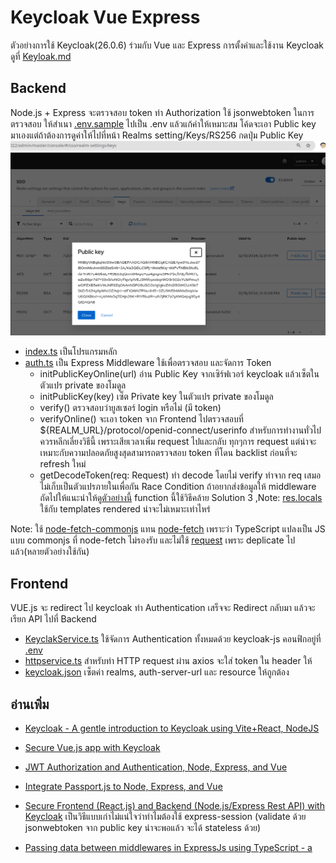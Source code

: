 # Keycloak Vue Express
ตัวอย่างการใช้ Keycloak(26.0.6) ร่วมกับ Vue และ Express การตั้งค่าและใช้งาน Keycloak ดูที่ [Keyloak.md](./keycloak/Keycloak.md)

## Backend
Node.js + Express จะตรวจสอบ token ทำ Authorization ใช้ jsonwebtoken ในการตรวจสอบ
ให้สำเนา [.env.sample](./be/env.sample) ไปเป็น .env แล้วแก้ค่าให้เหมาะสม โค้ดจะเอา Public key มาเองแต่ถ้าต้องการดูค่าให้ไปที่หน้า Realms setting/Keys/RS256 กดปุ่ม Public Key
![Realms Publickey](keycloak/img/realms-publickey.png)
- [index.ts](./be/src/index.ts) เป็นโปรแกรมหลัก
- [auth.ts](./be/src/auth.ts) เป็น Express Middleware ใช้เพื่อตรวจสอบ และจัดการ Token 
  - initPublicKeyOnline(url) อ่าน Public Key จากเซิร์ฟเวอร์ keycloak แล้วเซ็ตในตัวแปร private ของโมดูล
  - initPublicKey(key) เซ็ต Private key ในตัวแปร private ของโมดูล 
  - verify() ตรวจสอบว่ายูสเซอร์ login หรือไม่ (มี token)
  - verifyOnline() จะเอา token จาก Frontend ไปตรวจสอบที่ ${REALM_URL}/protocol/openid-connect/userinfo สำหรับการทำงานทั่วไปควรหลีกเลี่ยงวิธีนี้ เพราะเสียเวลาเพิ่ม request ไปและกลับ ทุกๆการ request แต่น่าจะเหมาะกับความปลอดภัยสูงสุดสามารถตรวจสอบ token ที่โดน backlist ก่อนที่จะ refresh ใหม่
  - getDecodeToken(req: Request) ทำ decode โดยไม่ verify ทำจาก req เสมอไม่เก็บเป็นตัวแปรภายในเพื่อกัน Race Condition  ถ้าอยากส่งข้อมูลให้ middleware ถัดไปให้แนะนำให้ดู[ตัวอย่างนี้](https://copyprogramming.com/howto/expressjs-with-typescript-passing-data-between-middlewares) function นี้ใช้วิธีคล้าย Solution 3  ,Note: [res.locals](https://expressjs.com/en/api.html#res.locals) ใช้กับ templates rendered น่าจะไม่เหมาะเท่าไหร่


Note: ใช้ [node-fetch-commonjs](https://www.npmjs.com/package/node-fetch-commonjs) แทน [node-fetch](https://github.com/node-fetch/node-fetch) เพราะว่า TypeScript แปลงเป็น JS แบบ commonjs ที่ node-fetch ไม่รองรับ และไม่ใช้ [request](https://www.npmjs.com/package/request) เพราะ deplicate ไปแล้ว(หลายตัวอย่างใช้กัน)

## Frontend 
VUE.js จะ redirect ไป keycloak ทำ Authentication เสร็จจะ Redirect กลับมา แล้วจะเรียก API ไปที่ Backend
- [KeyclakService.ts](./fe/src/services/KeycloakService.ts) ใช้จัดการ Authentication ทั้งหมดด้วย keycloak-js 
คอนฟิกอยู่ที่ [.env](./be/env.sample)
- [httpservice.ts](./fe/src/services/HttpService.ts) สำหรับทำ HTTP request ผ่าน axios จะใส่ token ใน header ให้
- [keycloak.json](./fe/public/keycloak.json) เซ็ตค่า realms, auth-server-url และ resource ให้ถูกต้อง

## อ่านเพิ่ม
- [Keycloak - A gentle introduction to Keycloak using Vite+React, NodeJS](https://www.youtube.com/watch?v=5z6gy4WGnUs)
- [Secure Vue.js app with Keycloak](https://medium.com/keycloak/secure-vue-js-app-with-keycloak-94814181e344)
- [JWT Authorization and Authentication, Node, Express, and Vue](https://dev.to/kevin_odongo35/jwt-authorization-and-authentication-node-express-and-vue-2p8c)
- [Integrate Passport.js to Node, Express, and Vue](https://dev.to/kevin_odongo35/integrate-passport-js-to-node-express-and-vue-19ao)
- [Secure Frontend (React.js) and Backend (Node.js/Express Rest API) with Keycloak](https://medium.com/devops-dudes/secure-front-end-react-js-and-back-end-node-js-express-rest-api-with-keycloak-daf159f0a94e)
เป็นวิธีแบบเก่าไม่แน่ใจว่าทำไมต้องใช้ express-session (validate ด้วย jsonwebtoken จาก public key น่าจะพอแล้ว จะได้ stateless ด้วย)

- [Passing data between middlewares in ExpressJs using TypeScript - a](https://copyprogramming.com/howto/expressjs-with-typescript-passing-data-between-middlewares)